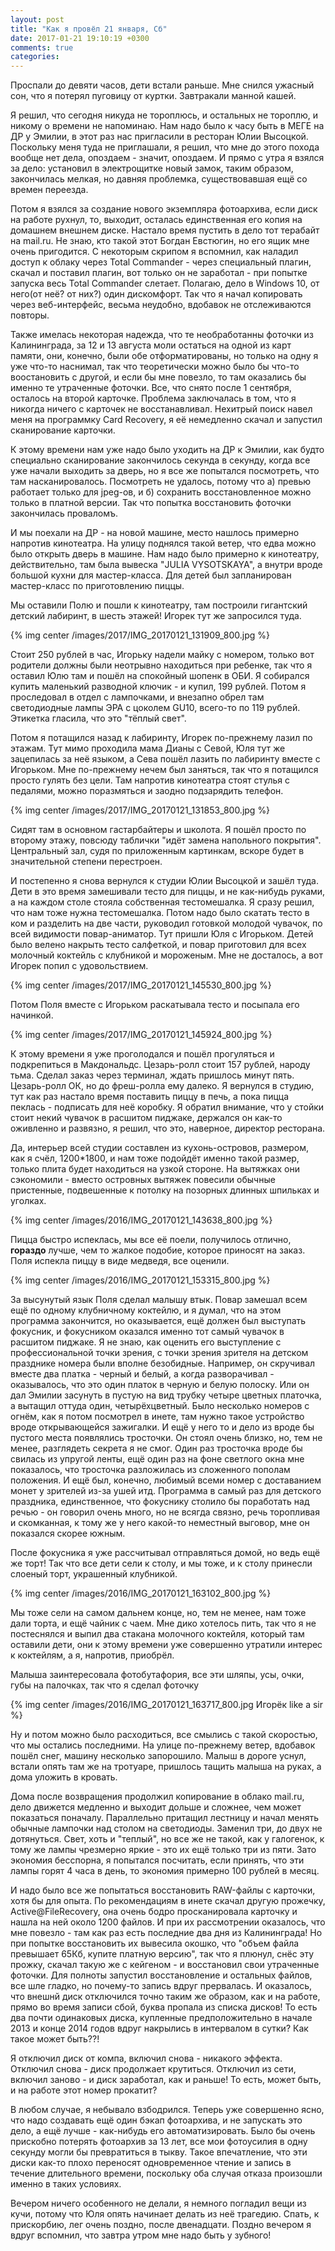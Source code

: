 ```yaml
---
layout: post
title: "Как я провёл 21 января, Сб"
date: 2017-01-21 19:10:19 +0300
comments: true
categories: 
---
```

Проспали до девяти часов, дети встали раньше. Мне снился ужасный сон, что я потерял пуговицу от куртки. Завтракали манной кашей.

Я решил, что сегодня никуда не тороплюсь, и остальных не тороплю, и никому о времени не напоминаю. Нам надо было к часу быть в МЕГЕ на ДР у Эмилии, в этот раз нас пригласили в ресторан Юлии Высоцкой. Поскольку меня туда не приглашали, я решил, что мне до этого похода вообще нет дела, опоздаем - значит, опоздаем. И прямо с утра я взялся за дело: установил в электрощитке новый замок, таким образом, закончилась мелкая, но давняя проблемка, существовавшая ещё со времен переезда. 

Потом я взялся за создание нового экземпляра фотоархива, если диск на работе рухнул, то, выходит, осталась единственная его копия на домашнем внешнем диске. Настало время пустить в дело тот терабайт на mail.ru. Не знаю, кто такой этот Богдан Евстюгин, но его ящик мне очень пригодится. С некоторым скрипом я вспомнил, как наладил доступ к облаку через Total Commander - через специальный плагин, скачал и поставил плагин, вот только он не заработал - при попытке запуска весь Total Commander слетает. Полагаю, дело в Windows 10, от него(от неё? от них?) один дискомфорт. Так что я начал копировать через веб-интерфейс, весьма неудобно, вдобавок не отслеживаются повторы.

Также имелась некоторая надежда, что те необработанны фоточки из Калининграда, за 12 и 13 августа моли остаться на одной из карт памяти, они, конечно, были обе отформатированы, но только на одну я уже что-то наснимал, так что теоретически можно было бы что-то воостановить с другой, и если бы мне повезло, то там оказались бы именно те утраченные фоточки. Все, что снято после 1 сентября, осталось на второй карточке. Проблема заключалась в том, что я никогда ничего с карточек не восстанавливал. Нехитрый поиск навел меня на программку Card Recovery, я её немедленно скачал и запустил сканирование карточки. 

К этому времени нам уже надо было уходить на ДР к Эмилии, как будто специально сканирование закончилось секунда в секунду, когда все уже начали выходить за дверь, но я все же попытался посмотреть, что там насканировалось. Посмотреть не удалось, потому что а) превью работает только для jpeg-ов, и б) сохранить восстановленное можно только в платной версии. Так что попытка восстановить фоточки закончилась проваломъ.

И мы поехали на ДР - на новой машине, место нашлось примерно напротив кинотеатра. На улицу поднялся такой ветер, что едва можно было открыть дверь в машине. Нам надо было примерно к кинотеатру, действительно, там была вывеска "JULIA VYSOTSKAYA", а внутри вроде большой кухни для мастер-класса. Для детей был запланирован мастер-класс по приготовлению пиццы. 

Мы оставили Полю и пошли к кинотеатру, там построили гигантский детский лабиринт, в шесть этажей! Игорек тут же запросился туда.

{% img center /images/2017/IMG_20170121_131909_800.jpg %}

Стоит 250 рублей в час, Игорьку надели майку с номером, только вот родители должны были неотрывно находиться при ребенке, так что я оставил Юлю там и пошёл на спокойный шопенк в ОБИ. Я собирался купить маленький разводной ключик - и купил, 199 рублей. Потом я проследовал в отдел с лампочками, и внезапно обрел там светодиодные лампы ЭРА с цоколем GU10, всего-то по 119 рублей. Этикетка гласила, что это "тёплый свет".

Потом я потащился назад к лабиринту, Игорек по-прежнему лазил по этажам. Тут мимо проходила мама Дианы с Севой, Юля тут же зацепилась за неё языком, а Сева пошёл лазить по лабиринту вместе с Игорьком. Мне по-прежнему нечем был заняться, так что я потащился просто гулять без цели. Там напротив кинотеатра стоят стулья с педалями, можно поразмяться и заодно подзарядить телефон.

{% img center /images/2017/IMG_20170121_131853_800.jpg %}

Сидят там в основном гастарбайтеры и школота. Я пошёл просто по второму этажу, повсюду таблички "идёт замена напольного покрытия". Центральный зал, судя по приложенным картинкам, вскоре будет в значительной степени перестроен.

И постепенно я снова вернулся к студии Юлии Высоцкой и зашёл туда. Дети в это время замешивали тесто для пиццы, и не как-нибудь руками, а на каждом столе стояла собственная тестомешалка. Я сразу решил, что нам тоже нужна тестомешалка. Потом надо было скатать тесто в ком и разделить на две части, руководил готовкой молодой чувачок, по всей видимости повар-аниматор. Тут пришли Юля с Игорьком. Детей было велено накрыть тесто салфеткой, и повар приготовил для всех молочный коктейль с клубникой и мороженым. Мне не досталось, а вот Игорек попил с удовольствием.

{% img center /images/2017/IMG_20170121_145530_800.jpg %}

Потом Поля вместе с Игорьком раскатывала тесто и посыпала его начинкой. 

{% img center /images/2017/IMG_20170121_145924_800.jpg %}

К этому времени я уже проголодался и пошёл прогуляться и подкрепиться в Макдональдс. Цезарь-ролл стоит 157 рублей, народу тьма. Сделал заказ через терминал, ждать пришлось минут пять. Цезарь-ролл ОК, но до фреш-ролла ему далеко. Я вернулся в студию, тут как раз настало время поставить пиццу в печь, а пока пицца пеклась - подписать для неё коробку. Я обратил внимание, что у стойки стоит некий чувачок в расшитом пиджаке, держался он как-то оживленно и развязно, я решил, что это, наверное, директор ресторана.

Да, интерьер всей студии составлен из кухонь-островов, размером, как я счёл, 1200\*1800, и нам тоже подойдёт именно такой размер, только плита будет находиться на узкой стороне. На вытяжках они сэкономили - вместо островных вытяжек повесили обычные пристенные, подвешенные к потолку на позорных длинных шпильках и уголках.

{% img center /images/2016/IMG_20170121_143638_800.jpg %}

Пицца быстро испеклась, мы все её поели, получилось отлично, **гораздо** лучше, чем то жалкое подобие, которое приносят на заказ. Поля испекла пиццу в виде медведя, все оценили. 

{% img center /images/2016/IMG_20170121_153315_800.jpg %}

За высунутый язык Поля сделал малышу втык. Повар замешал всем ещё по одному клубничному коктейлю, и я думал, что на этом программа закончится, но оказывается, ещё должен был выступать фокусник, и фокусником оказался именно тот самый чувачок в расшитом пиджаке. Я не знаю, как оценить его выступление с профессиональной точки зрения, с точки зрения зрителя на детском празднике номера были вполне безобидные. Например, он скручивал вместе два платка - черный и белый, а когда разворачивал - оказывалось, что это один платок в черную и белую полоску. Или он дал Эмилии засунуть в пустую на вид трубку четыре цветных платочка, а вытащил оттуда один, четырёхцветный. Было несколько номеров с огнём, как я потом посмотрел в инете, там нужно такое устройство вроде открывающейся зажигалки. И ещё у него то и дело из вроде бы пустого места появлялись тросточки. Он стоял очень близко, но, тем не менее, разглядеть секрета я не смог. Один раз тросточка вроде бы свилась из упругой ленты, ещё один раз на фоне светлого окна мне показалось, что тросточка разложилась из сложенного пополам положения. И ещё был, конечно, любимый всеми номер с доставанием монет у зрителей из-за ушей итд. Программа в самый раз для детского праздника, единственное, что фокуснику столило бы поработать над речью - он говорил очень много, но не всягда связно, речь торопливая и скомканная, к тому же у него какой-то неместный выговор, мне он показался скорее южным.   

После фокусника я уже рассчитывал отправляться домой, но ведь ещё же торт! Так что все дети сели к столу, и мы тоже, и к столу принесли слоеный торт, украшенный клубникой. 

{% img center /images/2016/IMG_20170121_163102_800.jpg %}

Мы тоже сели на самом дальнем конце, но, тем не менее, нам тоже дали торта, и ещё чайник с чаем. Мне дико хотелось пить, так что я не постеснялся и выпил два стакана молочного коктейля, который там оставили дети, они к этому времени уже совершенно утратили интерес к коктейлям, а я, напротив, приобрёл. 

Малыша заинтересовала фотобутафория, все эти шляпы, усы, очки, губы на палочках, так что я сделал фоточку 

{% img center /images/2016/IMG_20170121_163717_800.jpg Игорёк like a sir %}

Ну и потом можно было расходиться, все смылись с такой скоростью, что мы остались последними. На улице по-прежнему ветер, вдобавок пошёл снег, машину несколько запорошило. Малыш в дороге уснул, встали опять там же на тротуаре, пришлось тащить малыша на руках, а дома уложить в кровать.

Дома после возвращения продолжил копирование в облако mail.ru, дело движется медленно и выходит дольше и сложнее, чем может показаться поначалу. Параллельно притащил лестницу и начал менять обычные лампочки над столом на светодиоды. Заменил три, до двух не дотянуться. Свет, хоть и "теплый", но все же не такой, как у галогенок, к тому же лампы чрезмерно яркие - это их ещё только три из пяти. Зато экономия бесспорна, я попытался посчитать, если принять, что эти лампы горят 4 часа в день, то экономия примерно 100 рублей в месяц.

И надо было все же попытаться восстановить RAW-файлы с карточки, хотя бы для опыта. По рекомендациям в инете скачал другую прожечку, Active@FileRecovery, она очень бодро просканировала карточку и нашла на ней около 1200 файлов. И при их рассмотрении оказалось, что мне повезло - там как раз есть последние два дня из Калининграда! Но при попытке восстановить их вывесила окошко, что "объем файла превышает 65Кб, купите платную версию", так что я плюнул, снёс эту прожку, скачал такую же с кейгеном - и восстановил свои утраченные фоточки. Для полноты запустил восстановление и остальных файлов, все шле гладко, но почему-то запись вдруг прервалась. И оказалось, что внешнй диск отключился точно таким же образом, как и на работе, прямо во время записи сбой, буква пропала из списка дисков! То есть два почти одинаковых диска, купленные предположительно в начале 2013 и конце 2014 годов вдруг накрылись в интервалом в сутки? Как такое может быть??!

Я отключил диск от компа, включил снова - никакого эффекта. Отключил снова - диск продолжает крутиться. Отключил из сети, включил заново - и диск заработал, как и раньше! То есть, может быть, и на работе этот номер прокатит?

В любом случае, я небывало взбодрился. Теперь уже совершенно ясно, что надо создавать ещё один бэкап фотоархива, и не запускать это дело, а ещё лучше - как-нибудь его автоматизировать. Было бы очень прискобно потерять фотоархив за 13 лет, все мои фотоусилия в одну секунду могли бы превратиться в тыкву. Такое впечатление, что эти диски как-то плохо переносят одновременное чтение и запись в течение длительного времени, поскольку оба случая отказа произошли именно в таких условиях. 

Вечером ничего особенного не делали, я немного погладил вещи из кучи, потому что Юля опять начинает делать из неё трагедию. Спать, к прискорбию, лег очень поздно, после двенадцати. Поздно вечером я вдруг вспомнил, что завтра утром мне надо быть у зубного!